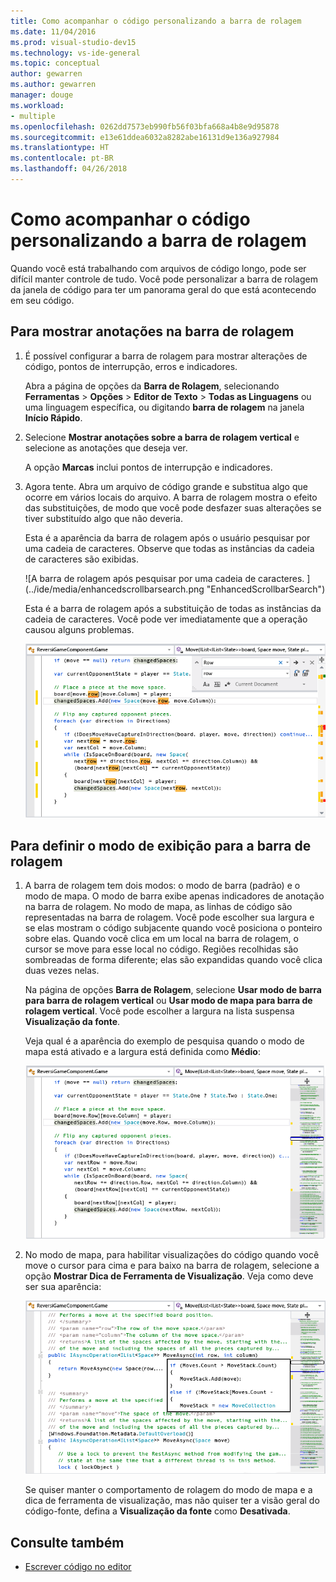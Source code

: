 ```yaml
---
title: Como acompanhar o código personalizando a barra de rolagem
ms.date: 11/04/2016
ms.prod: visual-studio-dev15
ms.technology: vs-ide-general
ms.topic: conceptual
author: gewarren
ms.author: gewarren
manager: douge
ms.workload:
- multiple
ms.openlocfilehash: 0262dd7573eb990fb56f03bfa668a4b8e9d95878
ms.sourcegitcommit: e13e61ddea6032a8282abe16131d9e136a927984
ms.translationtype: HT
ms.contentlocale: pt-BR
ms.lasthandoff: 04/26/2018
---
```

# <a name="how-to-track-your-code-by-customizing-the-scrollbar"></a>Como acompanhar o código personalizando a barra de rolagem

Quando você está trabalhando com arquivos de código longo, pode ser difícil manter controle de tudo. Você pode personalizar a barra de rolagem da janela de código para ter um panorama geral do que está acontecendo em seu código.

## <a name="to-show-annotations-on-the-scroll-bar"></a>Para mostrar anotações na barra de rolagem

1. É possível configurar a barra de rolagem para mostrar alterações de código, pontos de interrupção, erros e indicadores.

    Abra a página de opções da **Barra de Rolagem**, selecionando **Ferramentas** > **Opções** > **Editor de Texto**  >  **Todas as Linguagens** ou uma linguagem específica, ou digitando **barra de rolagem** na janela **Início Rápido**.

2. Selecione **Mostrar anotações sobre a barra de rolagem vertical** e selecione as anotações que deseja ver.

    A opção **Marcas** inclui pontos de interrupção e indicadores.

3. Agora tente. Abra um arquivo de código grande e substitua algo que ocorre em vários locais do arquivo. A barra de rolagem mostra o efeito das substituições, de modo que você pode desfazer suas alterações se tiver substituído algo que não deveria.

    Esta é a aparência da barra de rolagem após o usuário pesquisar por uma cadeia de caracteres. Observe que todas as instâncias da cadeia de caracteres são exibidas.

    ![A barra de rolagem após pesquisar por uma cadeia de caracteres. ] (../ide/media/enhancedscrollbarsearch.png "EnhancedScrollbarSearch")

    Esta é a barra de rolagem após a substituição de todas as instâncias da cadeia de caracteres. Você pode ver imediatamente que a operação causou alguns problemas.

    ![A barra de rolagem após a substituição de uma cadeia de caracteres com erros](../ide/media/enhancedscrollbarreplace.png "EnhancedScrollbarReplace")

## <a name="to-set-the-display-mode-for-the-scroll-bar"></a>Para definir o modo de exibição para a barra de rolagem

1. A barra de rolagem tem dois modos: o modo de barra (padrão) e o modo de mapa. O modo de barra exibe apenas indicadores de anotação na barra de rolagem. No modo de mapa, as linhas de código são representadas na barra de rolagem. Você pode escolher sua largura e se elas mostram o código subjacente quando você posiciona o ponteiro sobre elas. Quando você clica em um local na barra de rolagem, o cursor se move para esse local no código. Regiões recolhidas são sombreadas de forma diferente; elas são expandidas quando você clica duas vezes nelas.

    Na página de opções **Barra de Rolagem**, selecione **Usar modo de barra para barra de rolagem vertical** ou **Usar modo de mapa para barra de rolagem vertical**. Você pode escolher a largura na lista suspensa **Visualização da fonte**.

    Veja qual é a aparência do exemplo de pesquisa quando o modo de mapa está ativado e a largura está definida como **Médio**:

    ![A barra de rolagem no modo de mapa](../ide/media/enhancedscrollbar.png "EnhancedScrollbar")

2. No modo de mapa, para habilitar visualizações do código quando você move o cursor para cima e para baixo na barra de rolagem, selecione a opção **Mostrar Dica de Ferramenta de Visualização**. Veja como deve ser sua aparência:

    ![A barra de rolagem com uma dica de ferramenta](../ide/media/enhancedscrollbarsearchtooltip.png "EnhancedScrollbarSearchTooltip")

    Se quiser manter o comportamento de rolagem do modo de mapa e a dica de ferramenta de visualização, mas não quiser ter a visão geral do código-fonte, defina a **Visualização da fonte** como **Desativada**.

## <a name="see-also"></a>Consulte também

- [Escrever código no editor](../ide/writing-code-in-the-code-and-text-editor.md)